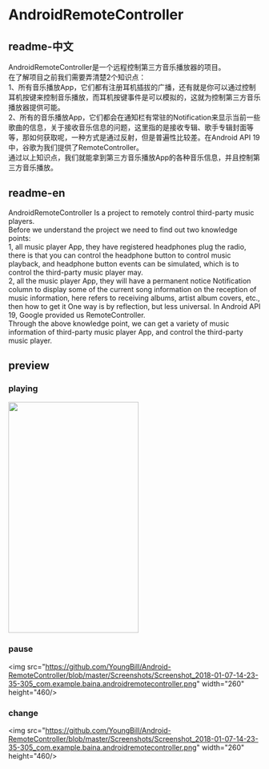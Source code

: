# AndroidRemoteController

## readme-中文
AndroidRemoteController是一个远程控制第三方音乐播放器的项目。
<br/>
在了解项目之前我们需要弄清楚2个知识点：
<br/>
1、所有音乐播放App，它们都有注册耳机插拔的广播，还有就是你可以通过控制耳机按键来控制音乐播放，而耳机按键事件是可以模拟的，这就为控制第三方音乐播放器提供可能。
<br/>
2、所有的音乐播放App，它们都会在通知栏有常驻的Notification来显示当前一些歌曲的信息，关于接收音乐信息的问题，这里指的是接收专辑、歌手专辑封面等等，那如何获取呢，一种方式是通过反射，但是普遍性比较差。在Android API 19中，谷歌为我们提供了RemoteController。
<br/>
通过以上知识点，我们就能拿到第三方音乐播放App的各种音乐信息，并且控制第三方音乐播放。

## readme-en 
AndroidRemoteController Is a project to remotely control third-party music players.
<br/>
Before we understand the project we need to find out two knowledge points:
<br/>
1, all music player App, they have registered headphones plug the radio, there is that you can control the headphone button to control music playback, and headphone button events can be simulated, which is to control the third-party music player may.
<br/>
2, all the music player App, they will have a permanent notice Notification column to display some of the current song information on the reception of music information, here refers to receiving albums, artist album covers, etc., then how to get it One way is by reflection, but less universal. In Android API 19, Google provided us RemoteController.
<br/>
Through the above knowledge point, we can get a variety of music information of third-party music player App, and control the third-party music player.

## preview
### playing
<img src="https://github.com/YoungBill/Android-RemoteController/blob/master/Screenshots/Screenshot_2018-01-07-14-23-24-904_com.example.baina.androidremotecontroller.png" width="260" height="460"/>

### pause
<img src="https://github.com/YoungBill/Android-RemoteController/blob/master/Screenshots/Screenshot_2018-01-07-14-23-35-305_com.example.baina.androidremotecontroller.png" width="260" height="460/>  

### change
<img src="https://github.com/YoungBill/Android-RemoteController/blob/master/Screenshots/Screenshot_2018-01-07-14-23-35-305_com.example.baina.androidremotecontroller.png" width="260" height="460/>

